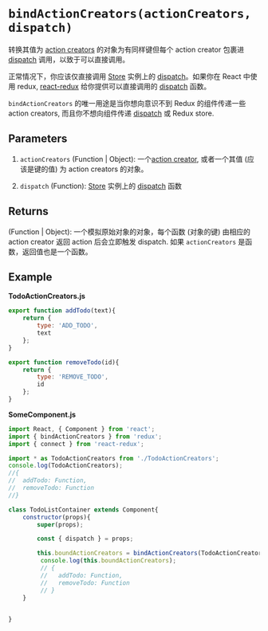 # `bindActionCreators(actionCreators, dispatch)`
转换其值为 [action creators]() 的对象为有同样键但每个 action creator 包裹进 [dispatch]() 调用，以致于可以直接调用。

正常情况下，你应该仅直接调用 [Store]() 实例上的 [dispatch]()。如果你在 React 中使用 redux, [react-redux]() 给你提供可以直接调用的 [dispatch]() 函数。

`bindActionCreators` 的唯一用途是当你想向意识不到 Redux 的组件传递一些 action creators, 而且你不想向组件传递 [dispatch]() 或 Redux store.

## Parameters

1. `actionCreators` (Function | Object): 一个[action creator](), 或者一个其值 (应该是键的值) 为 action creators 的对象。

2. `dispatch` (Function): [Store]() 实例上的 [dispatch]() 函数

## Returns

(Function | Object): 一个模拟原始对象的对象，每个函数 (对象的键) 由相应的 action creator 返回 action 后会立即触发 dispatch. 如果 `actionCreators` 是函数，返回值也是一个函数。

## Example

__TodoActionCreators.js__

```js
export function addTodo(text){
    return {
        type: 'ADD_TODO',
        text
    };
}

export function removeTodo(id){
    return {
        type: 'REMOVE_TODO',
        id
    };
}
```

__SomeComponent.js__

```js
import React, { Component } from 'react';
import { bindActionCreators } from 'redux';
import { connect } from 'react-redux';

import * as TodoActionCreators from './TodoActionCreators';
console.log(TodoActionCreators);
//{
//  addTodo: Function,
//  removeTodo: Function
//}

class TodoListContainer extends Component{
    constructor(props){
        super(props);

        const { dispatch } = props;

        this.boundActionCreators = bindActionCreators(TodoActionCreators, dispatch);
         console.log(this.boundActionCreators);
         // {
         //   addTodo: Function,
         //   removeTodo: Function
         // }
    }
    

}
```